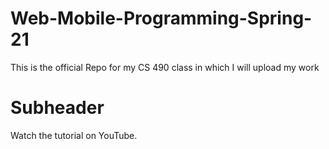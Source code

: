 # Web-Mobile-Programming-Spring-21
This is the official Repo for my CS 490 class in which I will upload my work

# Subheader

Watch the tutorial on YouTube. 
